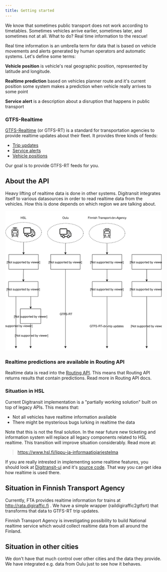 ```yaml
---
title: Getting started
---
```


We know that sometimes public transport does not work according to timetables. Sometimes vehicles arrive earlier, sometimes later, and sometimes not at all.
What to do? Real time information to the rescue!

Real time information is an umbrella term for data that is based on vehicle movements and alerts generated by human operators and automatic systems. Let's define some terms:

**Vehicle position** is vehicle's real geographic position, represented by latitude and longitude.

**Realtime prediction** based on vehicles planner route and it's current position some system makes a prediction when vehicle really arrives to some point

**Service alert** is a description about a disruption that happens in public transport

### GTFS-Realtime

[GTFS-Realtime](https://developers.google.com/transit/gtfs-realtime/) (or GTFS-RT) is a standard for transportation agencies to provide realtime updates about their fleet.
It provides three kinds of feeds:

- [Trip updates](https://developers.google.com/transit/gtfs-realtime/trip-updates)
- [Service alerts](https://developers.google.com/transit/gtfs-realtime/service-alerts)
- [Vehicle positions](https://developers.google.com/transit/gtfs-realtime/vehicle-positions)

Our goal is to provide GTFS-RT feeds for you.

## About the API
Heavy lifting of realtime data is done in other systems. Digitransit integrates itself to various datasources in order
to read realtime data from the vehicles. How this is done depends on which region we are talking about.

![Modules](./architecture.svg)

### Realtime predictions are available in Routing API
Realtime data is read into the [Routing API](../../1-routing-api/). This means that Routing API returns results that contain
predictions. Read more in Routing API docs.

### Situation in HSL
Current Digitransit implementation is a "partially working solution" built on top of legacy APIs. This means that:
- Not all vehicles have realtime information available
- There might be mysterious bugs lurking in realtime the data

Note that this is not the final solution. In the near future new ticketing and information system will replace all
legacy components related to HSL realtime. This transition will improve situation considerably. Read more at:
> https://www.hsl.fi/lippu-ja-informaatiojarjestelma

If you are really intrested in implementing some realtime features, you should look at
[Digitransit-ui](../../5-digitransit-ui/) and it's [source code](https://github.com/HSLdevcom/digitransit-ui). That way
you can get idea how realtime is used there.

## Situation in Finnish Transport Agency
Currently, FTA provides realtime information for trains at http://rata.digiraffic.fi . We have a simple wrapper
(raildigiraffic2gtfsrt) that transforms that data to GTFS-RT trip updates.

Finnish Transport Agency is investigating possibility to build National realtime service which would collect realtime
data from all around the Finland.

## Situation in other cities
We don't have that much control over other cities and the data they provide. We have integrated e.g. data from Oulu
just to see how it behaves.
